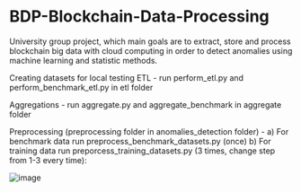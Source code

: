 # BDP-Blockchain-Data-Processing
University group project, which main goals are to extract, store and process blockchain big data with cloud computing in order to detect anomalies using machine learning and statistic methods.

Creating datasets for local testing
ETL - run perform_etl.py and perform_benchmark_etl.py in etl folder

Aggregations - run aggregate.py and aggregate_benchmark in aggregate folder 

Preprocessing (preprocessing folder in anomalies_detection folder) - 
a) For benchmark data run preprocess_benchmark_datasets.py (once)
b) For training data run preporcess_training_datasets.py (3 times, change step from 1-3 every time):

![image](https://github.com/user-attachments/assets/1eda202e-a3c9-4c7f-9f3f-047b5dddd79f)
